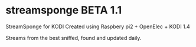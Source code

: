 # streamsponge BETA 1.1
StreamSponge for KODI 
Created using Raspbery pi2 + OpenElec + KODI 1.4

Streams from the best sniffed, found and updated daily. 
